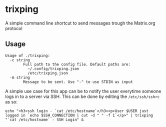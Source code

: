 # trixping
A simple command line shortcut to send messages trough the Matrix.org protocol

## Usage

```
Usage of ./trixping:
  -c string
        Full path to the config file. Default paths are:
          ~/.config/trixping.json
          /etc/trixping.json
  -m string
        Message to be sent. Use "-" to use STDIN as input
```

A simple use case for this app can be to notify the user everytime someone logs in to a server via SSH. This can be done by editing the `/etc/ssh/sshrc` as so:
```
echo "<h3>ssh login - `cat /etc/hostname`</h3><p>User $USER just logged in `echo $SSH_CONNECTION | cut -d " " -f 1`</p>" | trixping "`cat /etc/hostname` - SSH Login" &
```
